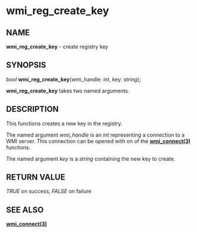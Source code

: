 # wmi_reg_create_key

## NAME

**wmi_reg_create_key** - create registry key

## SYNOPSIS

*bool* **wmi_reg_create_key**(wmi_handle: *int*, key: *string*);

**wmi_reg_create_key** takes two named arguments.

## DESCRIPTION

This functions creates a new key in the registry.

The named argument *wmi_handle* is an *int* representing a connection to a WMI server. This connection can be opened with on of the **[wmi_connect(3)](wmi_connect.md)** functions.

The named argument *key* is a *string* containing the new key to create.

## RETURN VALUE

*TRUE* on success, *FALSE* on failure

## SEE ALSO

**[wmi_connect(3)](wmi_connect.md)**
